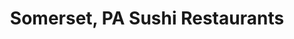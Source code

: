 ---
layout: city
title: Somerset, PA Sushi Restaurants
permalink: /pennsylvania/somerset/
stateAbbr: PA
stateName: Pennsylvania
cityName: Somerset
---